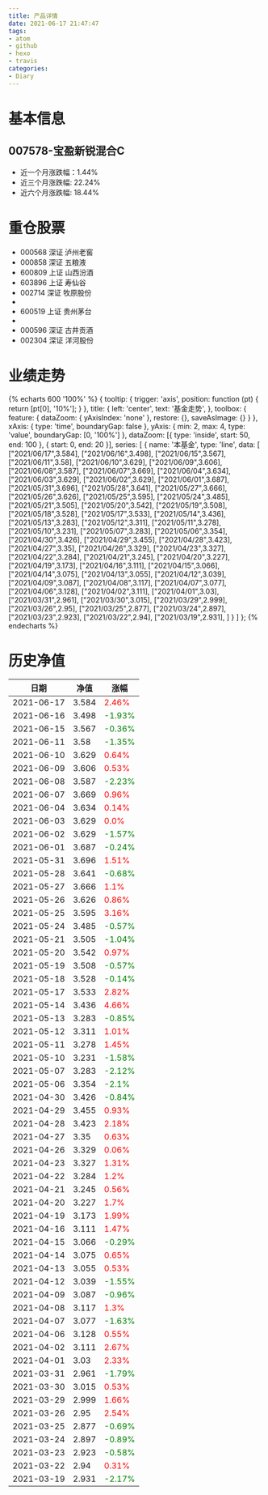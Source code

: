 ```yaml
---
title: 产品详情
date: 2021-06-17 21:47:47
tags:
- atom
- github
- hexo
- travis
categories:
- Diary
---
```


# 基本信息
## 007578-宝盈新锐混合C
- 近一个月涨跌幅：1.44%
- 近三个月涨跌幅: 22.24%
- 近六个月涨跌幅: 18.44%

# 重仓股票
- 000568 深证 泸州老窖
- 000858 深证 五粮液
- 600809 上证 山西汾酒
- 603896 上证 寿仙谷
- 002714 深证 牧原股份
- 
- 600519 上证 贵州茅台
- 
- 000596 深证 古井贡酒
- 002304 深证 洋河股份
# 业绩走势

{% echarts 600 '100%' %}
{
  tooltip: {
        trigger: 'axis',
        position: function (pt) {
            return [pt[0], '10%'];
        }
    },
    title: {
        left: 'center',
        text: '基金走势',
    },
    toolbox: {
        feature: {
            dataZoom: {
                yAxisIndex: 'none'
            },
            restore: {},
            saveAsImage: {}
        }
    },
    xAxis: {
        type: 'time',
        boundaryGap: false
    },
    yAxis: {
        min: 2,
        max: 4,
        type: 'value',
        boundaryGap: [0, '100%']
    },
    dataZoom: [{
        type: 'inside',
        start: 50,
        end: 100
    }, {
        start: 0,
        end: 20
    }],
    series: [
        {
            name: '本基金',
            type: 'line',
            data: [
["2021/06/17",3.584],
["2021/06/16",3.498],
["2021/06/15",3.567],
["2021/06/11",3.58],
["2021/06/10",3.629],
["2021/06/09",3.606],
["2021/06/08",3.587],
["2021/06/07",3.669],
["2021/06/04",3.634],
["2021/06/03",3.629],
["2021/06/02",3.629],
["2021/06/01",3.687],
["2021/05/31",3.696],
["2021/05/28",3.641],
["2021/05/27",3.666],
["2021/05/26",3.626],
["2021/05/25",3.595],
["2021/05/24",3.485],
["2021/05/21",3.505],
["2021/05/20",3.542],
["2021/05/19",3.508],
["2021/05/18",3.528],
["2021/05/17",3.533],
["2021/05/14",3.436],
["2021/05/13",3.283],
["2021/05/12",3.311],
["2021/05/11",3.278],
["2021/05/10",3.231],
["2021/05/07",3.283],
["2021/05/06",3.354],
["2021/04/30",3.426],
["2021/04/29",3.455],
["2021/04/28",3.423],
["2021/04/27",3.35],
["2021/04/26",3.329],
["2021/04/23",3.327],
["2021/04/22",3.284],
["2021/04/21",3.245],
["2021/04/20",3.227],
["2021/04/19",3.173],
["2021/04/16",3.111],
["2021/04/15",3.066],
["2021/04/14",3.075],
["2021/04/13",3.055],
["2021/04/12",3.039],
["2021/04/09",3.087],
["2021/04/08",3.117],
["2021/04/07",3.077],
["2021/04/06",3.128],
["2021/04/02",3.111],
["2021/04/01",3.03],
["2021/03/31",2.961],
["2021/03/30",3.015],
["2021/03/29",2.999],
["2021/03/26",2.95],
["2021/03/25",2.877],
["2021/03/24",2.897],
["2021/03/23",2.923],
["2021/03/22",2.94],
["2021/03/19",2.931],
]
        }
    ]
};
{% endecharts %}

# 历史净值

| 日期 | 净值 | 涨幅 |
| --- | --- | --- |
|2021-06-17|3.584|<font color=red>2.46%</font>|
|2021-06-16|3.498|<font color=green>-1.93%</font>|
|2021-06-15|3.567|<font color=green>-0.36%</font>|
|2021-06-11|3.58|<font color=green>-1.35%</font>|
|2021-06-10|3.629|<font color=red>0.64%</font>|
|2021-06-09|3.606|<font color=red>0.53%</font>|
|2021-06-08|3.587|<font color=green>-2.23%</font>|
|2021-06-07|3.669|<font color=red>0.96%</font>|
|2021-06-04|3.634|<font color=red>0.14%</font>|
|2021-06-03|3.629|<font color=red>0.0%</font>|
|2021-06-02|3.629|<font color=green>-1.57%</font>|
|2021-06-01|3.687|<font color=green>-0.24%</font>|
|2021-05-31|3.696|<font color=red>1.51%</font>|
|2021-05-28|3.641|<font color=green>-0.68%</font>|
|2021-05-27|3.666|<font color=red>1.1%</font>|
|2021-05-26|3.626|<font color=red>0.86%</font>|
|2021-05-25|3.595|<font color=red>3.16%</font>|
|2021-05-24|3.485|<font color=green>-0.57%</font>|
|2021-05-21|3.505|<font color=green>-1.04%</font>|
|2021-05-20|3.542|<font color=red>0.97%</font>|
|2021-05-19|3.508|<font color=green>-0.57%</font>|
|2021-05-18|3.528|<font color=green>-0.14%</font>|
|2021-05-17|3.533|<font color=red>2.82%</font>|
|2021-05-14|3.436|<font color=red>4.66%</font>|
|2021-05-13|3.283|<font color=green>-0.85%</font>|
|2021-05-12|3.311|<font color=red>1.01%</font>|
|2021-05-11|3.278|<font color=red>1.45%</font>|
|2021-05-10|3.231|<font color=green>-1.58%</font>|
|2021-05-07|3.283|<font color=green>-2.12%</font>|
|2021-05-06|3.354|<font color=green>-2.1%</font>|
|2021-04-30|3.426|<font color=green>-0.84%</font>|
|2021-04-29|3.455|<font color=red>0.93%</font>|
|2021-04-28|3.423|<font color=red>2.18%</font>|
|2021-04-27|3.35|<font color=red>0.63%</font>|
|2021-04-26|3.329|<font color=red>0.06%</font>|
|2021-04-23|3.327|<font color=red>1.31%</font>|
|2021-04-22|3.284|<font color=red>1.2%</font>|
|2021-04-21|3.245|<font color=red>0.56%</font>|
|2021-04-20|3.227|<font color=red>1.7%</font>|
|2021-04-19|3.173|<font color=red>1.99%</font>|
|2021-04-16|3.111|<font color=red>1.47%</font>|
|2021-04-15|3.066|<font color=green>-0.29%</font>|
|2021-04-14|3.075|<font color=red>0.65%</font>|
|2021-04-13|3.055|<font color=red>0.53%</font>|
|2021-04-12|3.039|<font color=green>-1.55%</font>|
|2021-04-09|3.087|<font color=green>-0.96%</font>|
|2021-04-08|3.117|<font color=red>1.3%</font>|
|2021-04-07|3.077|<font color=green>-1.63%</font>|
|2021-04-06|3.128|<font color=red>0.55%</font>|
|2021-04-02|3.111|<font color=red>2.67%</font>|
|2021-04-01|3.03|<font color=red>2.33%</font>|
|2021-03-31|2.961|<font color=green>-1.79%</font>|
|2021-03-30|3.015|<font color=red>0.53%</font>|
|2021-03-29|2.999|<font color=red>1.66%</font>|
|2021-03-26|2.95|<font color=red>2.54%</font>|
|2021-03-25|2.877|<font color=green>-0.69%</font>|
|2021-03-24|2.897|<font color=green>-0.89%</font>|
|2021-03-23|2.923|<font color=green>-0.58%</font>|
|2021-03-22|2.94|<font color=red>0.31%</font>|
|2021-03-19|2.931|<font color=green>-2.17%</font>|
